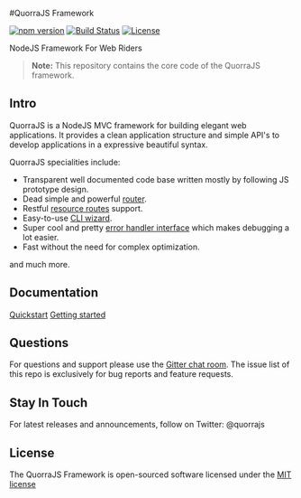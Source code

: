 #QuorraJS Framework

[![npm version](https://img.shields.io/npm/v/positron.svg)](https://www.npmjs.com/package/positron)
[![Build Status](https://travis-ci.org/quorrajs/Positron.svg?branch=master)](https://travis-ci.org/quorrajs/Positron)
[![License](https://img.shields.io/npm/l/positron.svg)](https://www.npmjs.com/package/positron)

NodeJS Framework For Web Riders

> **Note:** This repository contains the core code of the QuorraJS framework.

## Intro

QuorraJS is a NodeJS MVC framework for building elegant web applications. It provides a clean application structure
and simple API's to develop applications in a expressive beautiful syntax.

QuorraJS specialities include:

 - Transparent well documented code base written mostly by following JS prototype design.
 - Dead simple and powerful [router](https://quorrajs.org/docs/v1/getting-started/routing.html).
 - Restful [resource routes](https://quorrajs.org/docs/v1/getting-started/controllers.html#restful-resource-controllers) support.
 - Easy-to-use [CLI wizard](https://quorrajs.org/docs/v1/quorra-cli/overview.html).
 - Super cool and pretty [error handler interface](https://github.com/quorrajs/Ouch) which makes debugging a lot easier.
 - Fast without the need for complex optimization.

and much more.

## Documentation

[Quickstart](https://quorrajs.org/docs/v1/preface/quickstart.html)
[Getting started](https://quorrajs.org/docs/v1/getting-started/installation.html)

## Questions

For questions and support please use the [Gitter chat room](https://gitter.im/quorrajs/quorrajs). The issue list of this repo is exclusively for bug
reports and feature requests.

## Stay In Touch

For latest releases and announcements, follow on Twitter: @quorrajs

## License

The QuorraJS Framework is open-sourced software licensed under the [MIT license](http://opensource.org/licenses/MIT)